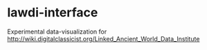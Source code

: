 lawdi-interface
===============

Experimental data-visualization for http://wiki.digitalclassicist.org/Linked_Ancient_World_Data_Institute
